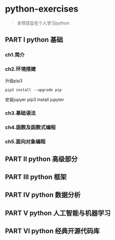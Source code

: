 # python-exercises
> 本项目旨在个人学习python
## PART I python 基础
### ch1.简介

### ch2.环境搭建
升级pip3
```shell
pip3 install --upgrade pip
```
安装jupyer
pip3 install jupyter


### ch3.基础语法

### ch4.函数及函数式编程

### ch5.面向对象编程

## PART II python 高级部分

## PART III python 框架

## PART IV python 数据分析

## PART V python 人工智能与机器学习

## PART VI python 经典开源代码库